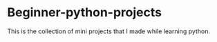 # Beginner-python-projects
This is the collection of mini projects that I made while learning python.
